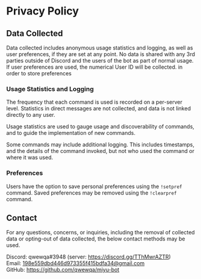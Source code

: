 # Privacy Policy

## Data Collected

Data collected includes anonymous usage statistics and logging, as
well as user preferences, if they are set at any point.
No data is shared with any 3rd parties outside of Discord and
the users of the bot as part of normal usage.
If user preferences are used, the numerical User ID will be collected.
in order to store preferences

### Usage Statistics and Logging
The frequency that each command is used is recorded on a per-server level.
Statistics in direct messages are not collected, and data is not linked
directly to any user.

Usage statistics are used to gauge usage and discoverability of commands,
and to guide the implementation of new commands.

Some commands may include additional logging. This includes timestamps,
and the details of the command invoked, but not who used the command or
where it was used.

### Preferences
Users have the option to save personal preferences using the `!setpref` command.
Saved preferences may be removed using the `!clearpref` command.

## Contact
For any questions, concerns, or inquiries, including the removal of collected data
or opting-out of data collected, the below contact methods may be used.

Discord: qwewqa#3948 (server: <https://discord.gg/TThMwrAZTR>)  
Email: <198e559dbd446d973355f415bdfa34@gmail.com>  
GitHub: <https://github.com/qwewqa/miyu-bot>  
